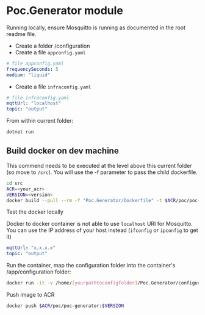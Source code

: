 # Poc.Generator module

Running locally, ensure Mosquitto is running as documented in the root readme file.

- Create a folder /configuration
- Create a file `appconfig.yaml`

```yaml
# file appconfig.yaml
frequencySeconds: 5
medium: "liquid"
```

- Create a file `infraconfig.yaml`

```yaml
# file infraconfig.yaml
mqttUrl: "localhost"
topic: "output"
```

From within current folder:

```sh
dotnet run
```

## Build docker on dev machine

This commend needs to be executed at the level above this current folder (so move to `/src`). You will use the -f parameter to pass the child dockerfile.

```sh
cd src
ACR=<your_acr>
VERSION=<version>
docker build --pull --rm -f "Poc.Generator/Dockerfile" -t $ACR/poc/poc-generator:$VERSION .
```

Test the docker locally

Docker to docker container is not able to use `localhost` URI for Mosquitto. You can use the IP address of your host instead (`ifconfig` or `ipconfig` to get it)

```yaml
mqttUrl: "x.x.x.x"
topic: "output"
```

Run the container, map the configuration folder into the container's /app/configuration folder:

```sh
docker run -it -v /home/[yourpathtoconfigfolder]/Poc.Generator/configuration:/app/configuration $ACR/poc/poc-generator:$VERSION
```

Push image to ACR

```sh
docker push $ACR/poc/poc-generator:$VERSION
```
